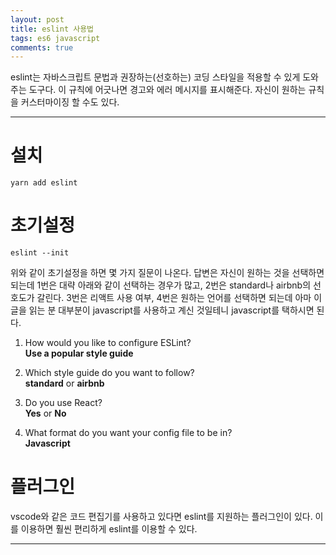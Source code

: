 ```yaml
---
layout: post
title: eslint 사용법
tags: es6 javascript
comments: true
---
```

      
eslint는 자바스크립트 문법과 권장하는(선호하는) 코딩 스타일을 적용할 수 있게 도와주는 도구다. 이 규칙에 어긋나면 경고와 에러 메시지를 표시해준다. 자신이 원하는 규칙을 커스터마이징 할 수도 있다.
       
---

# 설치
~~~
yarn add eslint
~~~

# 초기설정
~~~
eslint --init
~~~

위와 같이 초기설정을 하면 몇 가지 질문이 나온다. 답변은 자신이 원하는 것을 선택하면 되는데 1번은 대략 아래와 같이 선택하는 경우가 많고, 2번은 standard나 airbnb의 선호도가 갈린다. 3번은 리액트 사용 여부, 4번은 원하는 언어를 선택하면 되는데 아마 이 글을 읽는 분 대부분이 javascript를 사용하고 계신 것일테니 javascript를 택하시면 된다.

1. How would you like to configure ESLint?    
**Use a popular style guide**   
    
2. Which style guide do you want to follow?     
**standard** or **airbnb**

3. Do you use React?    
**Yes** or **No**

4. What format do you want your config file to be in?   
**Javascript**

# 플러그인
vscode와 같은 코드 편집기를 사용하고 있다면 eslint를 지원하는 플러그인이 있다. 이를 이용하면 훨씬 편리하게 eslint를 이용할 수 있다.

---
